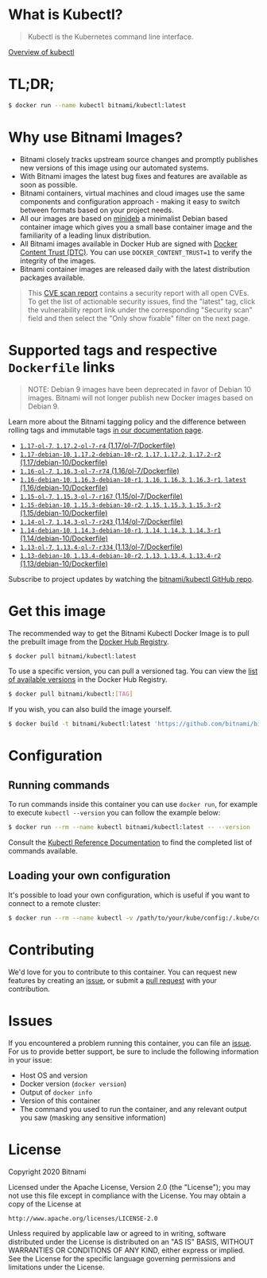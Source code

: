 
# What is Kubectl?

> Kubectl is the Kubernetes command line interface.

[Overview of kubectl](https://kubernetes.io/docs/reference/kubectl/overview/)

# TL;DR;

```bash
$ docker run --name kubectl bitnami/kubectl:latest
```

# Why use Bitnami Images?

* Bitnami closely tracks upstream source changes and promptly publishes new versions of this image using our automated systems.
* With Bitnami images the latest bug fixes and features are available as soon as possible.
* Bitnami containers, virtual machines and cloud images use the same components and configuration approach - making it easy to switch between formats based on your project needs.
* All our images are based on [minideb](https://github.com/bitnami/minideb) a minimalist Debian based container image which gives you a small base container image and the familiarity of a leading linux distribution.
* All Bitnami images available in Docker Hub are signed with [Docker Content Trust (DTC)](https://docs.docker.com/engine/security/trust/content_trust/). You can use `DOCKER_CONTENT_TRUST=1` to verify the integrity of the images.
* Bitnami container images are released daily with the latest distribution packages available.


> This [CVE scan report](https://quay.io/repository/bitnami/kubectl?tab=tags) contains a security report with all open CVEs. To get the list of actionable security issues, find the "latest" tag, click the vulnerability report link under the corresponding "Security scan" field and then select the "Only show fixable" filter on the next page.

# Supported tags and respective `Dockerfile` links

> NOTE: Debian 9 images have been deprecated in favor of Debian 10 images. Bitnami will not longer publish new Docker images based on Debian 9.

Learn more about the Bitnami tagging policy and the difference between rolling tags and immutable tags [in our documentation page](https://docs.bitnami.com/containers/how-to/understand-rolling-tags-containers/).


* [`1.17-ol-7`, `1.17.2-ol-7-r4` (1.17/ol-7/Dockerfile)](https://github.com/bitnami/bitnami-docker-kubectl/blob/1.17.2-ol-7-r4/1.17/ol-7/Dockerfile)
* [`1.17-debian-10`, `1.17.2-debian-10-r2`, `1.17`, `1.17.2`, `1.17.2-r2` (1.17/debian-10/Dockerfile)](https://github.com/bitnami/bitnami-docker-kubectl/blob/1.17.2-debian-10-r2/1.17/debian-10/Dockerfile)
* [`1.16-ol-7`, `1.16.3-ol-7-r74` (1.16/ol-7/Dockerfile)](https://github.com/bitnami/bitnami-docker-kubectl/blob/1.16.3-ol-7-r74/1.16/ol-7/Dockerfile)
* [`1.16-debian-10`, `1.16.3-debian-10-r1`, `1.16`, `1.16.3`, `1.16.3-r1`, `latest` (1.16/debian-10/Dockerfile)](https://github.com/bitnami/bitnami-docker-kubectl/blob/1.16.3-debian-10-r1/1.16/debian-10/Dockerfile)
* [`1.15-ol-7`, `1.15.3-ol-7-r167` (1.15/ol-7/Dockerfile)](https://github.com/bitnami/bitnami-docker-kubectl/blob/1.15.3-ol-7-r167/1.15/ol-7/Dockerfile)
* [`1.15-debian-10`, `1.15.3-debian-10-r2`, `1.15`, `1.15.3`, `1.15.3-r2` (1.15/debian-10/Dockerfile)](https://github.com/bitnami/bitnami-docker-kubectl/blob/1.15.3-debian-10-r2/1.15/debian-10/Dockerfile)
* [`1.14-ol-7`, `1.14.3-ol-7-r243` (1.14/ol-7/Dockerfile)](https://github.com/bitnami/bitnami-docker-kubectl/blob/1.14.3-ol-7-r243/1.14/ol-7/Dockerfile)
* [`1.14-debian-10`, `1.14.3-debian-10-r1`, `1.14`, `1.14.3`, `1.14.3-r1` (1.14/debian-10/Dockerfile)](https://github.com/bitnami/bitnami-docker-kubectl/blob/1.14.3-debian-10-r1/1.14/debian-10/Dockerfile)
* [`1.13-ol-7`, `1.13.4-ol-7-r334` (1.13/ol-7/Dockerfile)](https://github.com/bitnami/bitnami-docker-kubectl/blob/1.13.4-ol-7-r334/1.13/ol-7/Dockerfile)
* [`1.13-debian-10`, `1.13.4-debian-10-r2`, `1.13`, `1.13.4`, `1.13.4-r2` (1.13/debian-10/Dockerfile)](https://github.com/bitnami/bitnami-docker-kubectl/blob/1.13.4-debian-10-r2/1.13/debian-10/Dockerfile)

Subscribe to project updates by watching the [bitnami/kubectl GitHub repo](https://github.com/bitnami/bitnami-docker-kubectl).

# Get this image

The recommended way to get the Bitnami Kubectl Docker Image is to pull the prebuilt image from the [Docker Hub Registry](https://hub.docker.com/r/bitnami/kubectl).

```bash
$ docker pull bitnami/kubectl:latest
```

To use a specific version, you can pull a versioned tag. You can view the [list of available versions](https://hub.docker.com/r/bitnami/kubectl/tags/) in the Docker Hub Registry.

```bash
$ docker pull bitnami/kubectl:[TAG]
```

If you wish, you can also build the image yourself.

```bash
$ docker build -t bitnami/kubectl:latest 'https://github.com/bitnami/bitnami-docker-kubectl.git#master:1.16/debian-10'
```

# Configuration

## Running commands

To run commands inside this container you can use `docker run`, for example to execute `kubectl --version` you can follow the example below:

```bash
$ docker run --rm --name kubectl bitnami/kubectl:latest -- --version
```

Consult the [Kubectl Reference Documentation](https://kubernetes.io/docs/reference/generated/kubectl/kubectl-commands) to find the completed list of commands available.

## Loading your own configuration

It's possible to load your own configuration, which is useful if you want to connect to a remote cluster:

```bash
$ docker run --rm --name kubectl -v /path/to/your/kube/config:/.kube/config bitnami/kubectl:latest
```

# Contributing

We'd love for you to contribute to this container. You can request new features by creating an [issue](https://github.com/bitnami/bitnami-docker-kubectl/issues), or submit a [pull request](https://github.com/bitnami/bitnami-docker-kubectl/pulls) with your contribution.

# Issues

If you encountered a problem running this container, you can file an [issue](https://github.com/bitnami/bitnami-docker-kubectl/issues). For us to provide better support, be sure to include the following information in your issue:

- Host OS and version
- Docker version (`docker version`)
- Output of `docker info`
- Version of this container
- The command you used to run the container, and any relevant output you saw (masking any sensitive information)

# License

Copyright 2020 Bitnami

Licensed under the Apache License, Version 2.0 (the "License");
you may not use this file except in compliance with the License.
You may obtain a copy of the License at

    http://www.apache.org/licenses/LICENSE-2.0

Unless required by applicable law or agreed to in writing, software
distributed under the License is distributed on an "AS IS" BASIS,
WITHOUT WARRANTIES OR CONDITIONS OF ANY KIND, either express or implied.
See the License for the specific language governing permissions and
limitations under the License.
